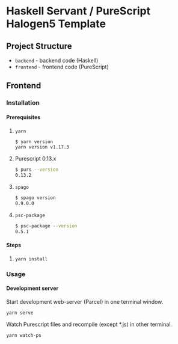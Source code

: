 Haskell Servant / PureScript Halogen5 Template
===

## Project Structure
* `backend` - backend code (Haskell)
* `frontend` - frontend code (PureScript)

## Frontend

### Installation

#### Prerequisites
1. `yarn`
    ```sh
    $ yarn version
    yarn version v1.17.3
    ```
1. Purescript 0.13.x
    ```sh
    $ purs --version
    0.13.2
    ```
1. `spago`
    ```sh
    $ spago version
    0.9.0.0
    ```
1. `psc-package`
    ```sh
    $ psc-package --version
    0.5.1
    ```

#### Steps
1. `yarn install`

### Usage

#### Development server

Start development web-server (Parcel) in one terminal window.
```sh
yarn serve
```

Watch Purescript files and recompile (except *.js) in other terminal.
```sh
yarn watch-ps
```
